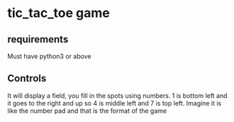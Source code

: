 # tic_tac_toe game

## requirements

Must have python3 or above

## Controls

It will display a field, you fill in the spots using numbers. 
1 is bottom left and it goes to the right and up so 4 is middle left and 7 is top left. 
Imagine it is like the number pad and that is the format of the game


